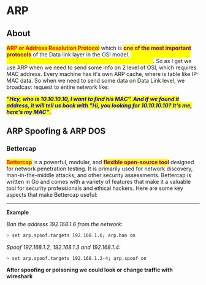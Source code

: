 # ARP

## About

<mark style="color:red;">**ARP or Address Resolution Protocol**</mark> which is <mark style="color:purple;">**one of the most important protocols**</mark> of the Data link layer in the OSI model. <mark style="color:yellow;">**It is responsible to find the hardware address of a host from a known IP address**</mark>. So as I get we use ARP when we need to send some info on 2 level of OSI, which requires MAC address. Every machine has it's own ARP cache, where is table like IP-MAC data. So when we need to send some data on Data Link level, we broadcast request to entire network like:

_<mark style="color:blue;">**"Hey, who is 10.10.10.10, I want to find his MAC". And if we found it address, it will tell us back with "Hi, you looking for 10.10.10.10? It's me, here's my MAC"**</mark>_<mark style="color:blue;">**.**</mark>

## ARP Spoofing & ARP DOS

### Bettercap

<mark style="color:red;">**Bettercap**</mark> is a powerful, modular, and <mark style="color:purple;">**flexible open-source tool**</mark> designed for network penetration testing. It is primarily used for network discovery, man-in-the-middle attacks, and other security assessments. Bettercap is written in Go and comes with a variety of features that make it a valuable tool for security professionals and ethical hackers. Here are some key aspects that make Bettercap useful:

***

**Example**

_Ban the address 192.168.1.6 from the network:_

```bash
> set arp.spoof.targets 192.168.1.6; arp.ban on
```

_Spoof 192.168.1.2, 192.168.1.3 and 192.168.1.4:_

```bash
> set arp.spoof.targets 192.168.1.2-4; arp.spoof on
```

**After spoofing or poisoning we could look or change traffic with wireshark**
